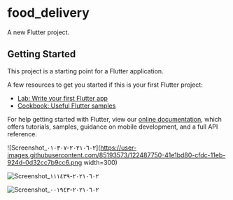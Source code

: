 # food_delivery

A new Flutter project.

## Getting Started

This project is a starting point for a Flutter application.

A few resources to get you started if this is your first Flutter project:

- [Lab: Write your first Flutter app](https://flutter.dev/docs/get-started/codelab)
- [Cookbook: Useful Flutter samples](https://flutter.dev/docs/cookbook)

For help getting started with Flutter, view our
[online documentation](https://flutter.dev/docs), which offers tutorials,
samples, guidance on mobile development, and a full API reference.

![Screenshot_٢٠٢١٠٦٠٢-٠١٠٣٠٧](https://user-images.githubusercontent.com/85193573/122487750-41e1bd80-cfdc-11eb-924d-0d32cc7b9cc6.png width=300)

![Screenshot_٢٠٢١٠٦٠٢-١١١٤٣٩](https://user-images.githubusercontent.com/85193573/122487754-44441780-cfdc-11eb-8234-aefbe5b122c2.png)

![Screenshot_٢٠٢١٠٦٠٢-٠٠١٩٤٣](https://user-images.githubusercontent.com/85193573/122487760-473f0800-cfdc-11eb-83b2-643c3e6abf77.png)


